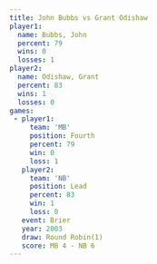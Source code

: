 ```yaml
---
title: John Bubbs vs Grant Odishaw
player1:              
  name: Bubbs, John   
  percent: 79         
  wins: 0             
  losses: 1           
player2:              
  name: Odishaw, Grant
  percent: 83         
  wins: 1             
  losses: 0           
games:
 - player1:          
     team: 'MB'      
     position: Fourth
     percent: 79     
     win: 0          
     loss: 1         
   player2:        
     team: 'NB'    
     position: Lead
     percent: 83   
     win: 1        
     loss: 0       
   event: Brier        
   year: 2003          
   draw: Round Robin(1)
   score: MB 4 - NB 6  
---
```


